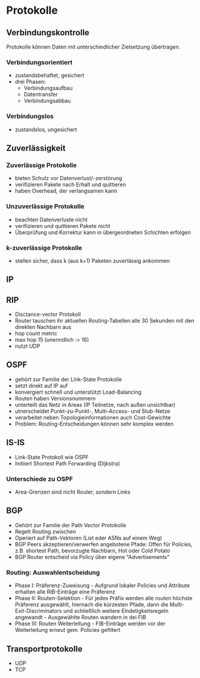 # Protokolle

## Verbindungskontrolle

Protokolle können Daten mit unterschiedlicher Zielsetzung übertragen. 

### Verbindungsorientiert
- zustandsbehaftet, gesichert
- drei Phasen: 
  - Verbindungsaufbau
  - Datentransfer
  - Verbindungsabbau

### Verbindungslos
- zustandslos, ungesichert


## Zuverlässigkeit

### Zuverlässige Protokolle
- bieten Schutz vor Datenverlust/-zerstörung
- verifizieren Pakete nach Erhalt und quittieren
- haben Overhead, der verlangsamen kann

### Unzuverlässige Protokolle
- beachten Datenverluste nicht
- verifizieren und quittieren Pakete nicht
- Überprüfung und Korrektur kann in übergeordneten Schichten erfolgen 

### k-zuverlässige Protokolle
- stellen sicher, dass k (aus k+1) Paketen zuverlässig ankommen

## IP


## RIP

- Disctance-vector Protokoll
- Router tauschen ihr aktuellen Routing-Tabellen alle 30 Sekunden mit den direkten Nachbarn aus
- hop count metric
- max hop 15 (unenndlich := 16)
- nutzt UDP

## OSPF

- gehört zur Familie der Link-State Protokolle
- setzt direkt auf IP auf
- konvergiert schnell und unterstützt Load-Balancing
- Routen haben Versionsnummern
- unterteilt das Netz in Areas (IP Teilnetze, nach außen unsichtbar)
- utnerscheidet Punkt-zu-Punkt-, Multi-Access- und Stub-Netze
- verarbeitet neben Topologieinformationen auch Cost-Gewichte
- Problem: Routing-Entscheidungen können sehr komplex werden

## IS-IS

- Link-State Protokoll wie OSPF
- Initiiert Shortest Path Forwarding (Dijkstra)

### Unterschiede zu OSPF

- Area-Grenzen sind nicht Router, sondern Links

## BGP

- Gehört zur Familie der Path Vector Protokolle
- Regelt Routing zwischen 
- Operiert auf Path-Vektoren (List eder ASNs auf einem Weg)
- BGP Peers akzeptieren/verwerfen angebotene Pfade: Offen für Policies, z.B. shortest Path, bevorzugte Nachbarn, Hot oder Cold Potato
- BGP Router entscheid via Policy über eigene "Advertisements"

### Routing: Auswahlentscheidung

- Phase I: Präferenz-Zuweisung
      - Aufgrund lokaler Policies und Attribute erhalten alle RIB-Einträge eine Präferenz
- Phase II: Routen-Selektion
      - Für jedes Präfix werden alle routen höchste Präferenz ausgewählt, hiernach die kürzesten Pfade, dann die Multi-Exit-Discriminators und schließlich weitere Eindetigkeitsregeln angewandt
      - Ausgewählte Routen wandern in dei FIB
- Phase III: Routen Weiterleitung
      - FIB-Einträge werden vor der Weiterleitung erneut gem. Policies gefiltert

## Transportprotokolle

- UDP
- TCP